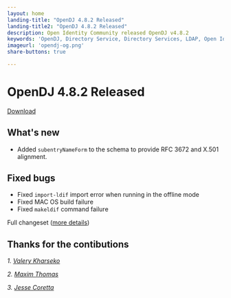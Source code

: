 ```yaml
---
layout: home
landing-title: "OpenDJ 4.8.2 Released"
landing-title2: "OpenDJ 4.8.2 Released"
description: Open Identity Community released OpenDJ v4.8.2
keywords: 'OpenDJ, Directory Service, Directory Services, LDAP, Open Identity Platform, release'
imageurl: 'opendj-og.png'
share-buttons: true

---
```

# OpenDJ 4.8.2 Released
[Download](https://github.com/OpenIdentityPlatform/OpenDJ/releases/tag/4.8.2)

## What's new
* Added `subentryNameForm` to the schema to provide RFC 3672 and X.501 alignment.

## Fixed bugs
* Fixed `import-ldif` import error when running in the offline mode
* Fixed MAC OS build failure
* Fixed `makeldif` command failure


Full changeset ([more details](https://github.com/OpenIdentityPlatform/OpenDJ/compare/4.8.1...4.8.2))

## Thanks for the contibutions

<i id="vharseko"><i>1. <a href="https://github.com/vharseko" target="_blank">Valery Kharseko</a></i>

<i id="maximthomas"><i>2. <a href="https://github.com/maximthomas" target="_blank">Maxim Thomas</a></i>

<i id="JesseCoretta"><i>3. <a href="https://github.com/JesseCoretta" target="_blank">Jesse Coretta</a></i>




